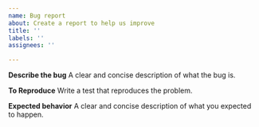 ```yaml
---
name: Bug report
about: Create a report to help us improve
title: ''
labels: ''
assignees: ''

---
```


**Describe the bug**
A clear and concise description of what the bug is.

**To Reproduce**
Write a test that reproduces the problem.

**Expected behavior**
A clear and concise description of what you expected to happen.
